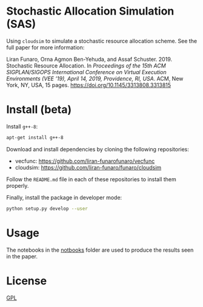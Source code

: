 # Stochastic Allocation Simulation (SAS)

Using `cloudsim` to simulate a stochastic resource allocation scheme.
See the full paper for more information:

Liran Funaro, Orna Agmon Ben-Yehuda, and Assaf Schuster. 2019. Stochastic Resource Allocation. In _Proceedings of the 15th ACM SIGPLAN/SIGOPS International Conference on Virtual Execution Environments (VEE ’19), April 14, 2019, Providence, RI, USA_. ACM, New York, NY, USA, 15 pages. https://doi.org/10.1145/3313808.3313815


# Install (beta)
Install `g++-8`:
```bash
apt-get install g++-8 
```

Download and install dependencies by cloning the following repositories:

 * vecfunc: https://github.com/liran-funarofunaro/vecfunc
 * cloudsim: https://github.com/liran-funaro/funaro/cloudsim
 
Follow the `README.md` file in each of these repositories to install them properly.
 
Finally, install the package in developer mode:
```bash
python setup.py develop --user
```


# Usage
The notebooks in the [notbooks](notebooks) folder are used to produce the results seen in the paper. 


# License
[GPL](LICENSE.txt)